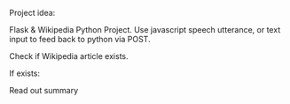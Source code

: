 Project idea:

Flask & Wikipedia Python Project. Use javascript speech utterance, or text input to feed back to python via POST.

Check if Wikipedia article exists.

If exists:

Read out summary
